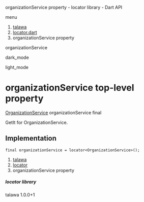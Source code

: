 




organizationService property - locator library - Dart API







menu

1. [talawa](../index.html)
2. [locator.dart](../locator/locator-library.html)
3. organizationService property

organizationService


dark\_mode

light\_mode




# organizationService top-level property


[OrganizationService](../services_org_service/OrganizationService-class.html)
organizationService
final

GetIt for OrganizationService.


## Implementation

```
final organizationService = locator<OrganizationService>();
```

 


1. [talawa](../index.html)
2. [locator](../locator/locator-library.html)
3. organizationService property

##### locator library





talawa
1.0.0+1






